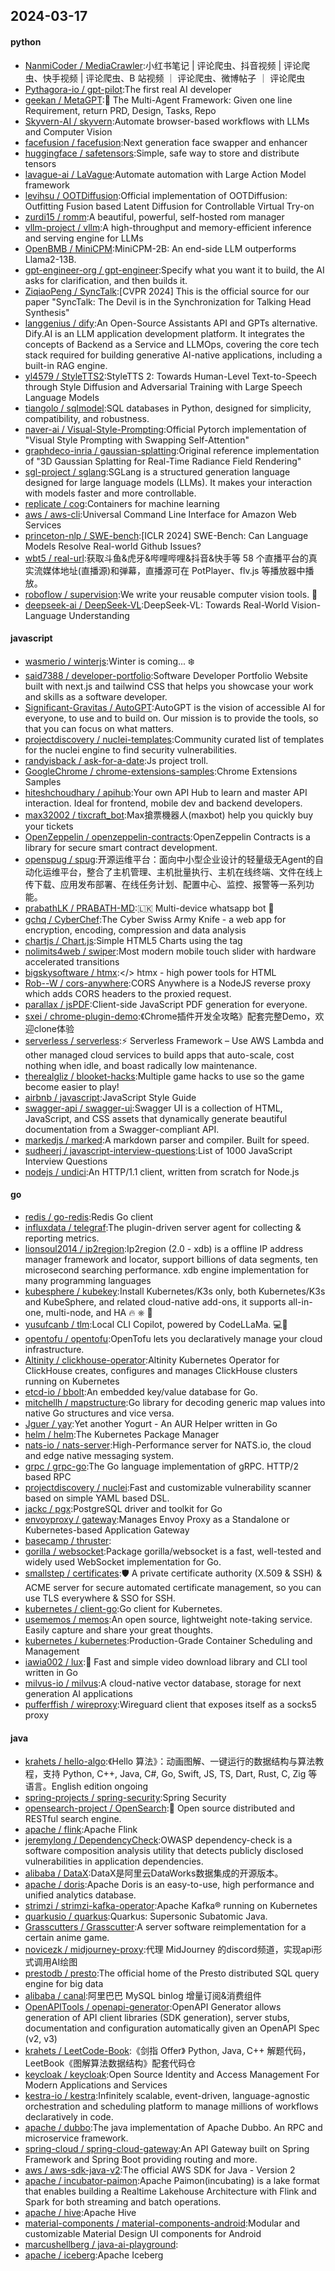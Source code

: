 ## 2024-03-17

#### python
* [NanmiCoder / MediaCrawler](https://github.com/NanmiCoder/MediaCrawler):小红书笔记 | 评论爬虫、抖音视频 | 评论爬虫、快手视频 | 评论爬虫、B 站视频 ｜ 评论爬虫、微博帖子 ｜ 评论爬虫
* [Pythagora-io / gpt-pilot](https://github.com/Pythagora-io/gpt-pilot):The first real AI developer
* [geekan / MetaGPT](https://github.com/geekan/MetaGPT):🌟 The Multi-Agent Framework: Given one line Requirement, return PRD, Design, Tasks, Repo
* [Skyvern-AI / skyvern](https://github.com/Skyvern-AI/skyvern):Automate browser-based workflows with LLMs and Computer Vision
* [facefusion / facefusion](https://github.com/facefusion/facefusion):Next generation face swapper and enhancer
* [huggingface / safetensors](https://github.com/huggingface/safetensors):Simple, safe way to store and distribute tensors
* [lavague-ai / LaVague](https://github.com/lavague-ai/LaVague):Automate automation with Large Action Model framework
* [levihsu / OOTDiffusion](https://github.com/levihsu/OOTDiffusion):Official implementation of OOTDiffusion: Outfitting Fusion based Latent Diffusion for Controllable Virtual Try-on
* [zurdi15 / romm](https://github.com/zurdi15/romm):A beautiful, powerful, self-hosted rom manager
* [vllm-project / vllm](https://github.com/vllm-project/vllm):A high-throughput and memory-efficient inference and serving engine for LLMs
* [OpenBMB / MiniCPM](https://github.com/OpenBMB/MiniCPM):MiniCPM-2B: An end-side LLM outperforms Llama2-13B.
* [gpt-engineer-org / gpt-engineer](https://github.com/gpt-engineer-org/gpt-engineer):Specify what you want it to build, the AI asks for clarification, and then builds it.
* [ZiqiaoPeng / SyncTalk](https://github.com/ZiqiaoPeng/SyncTalk):[CVPR 2024] This is the official source for our paper "SyncTalk: The Devil is in the Synchronization for Talking Head Synthesis"
* [langgenius / dify](https://github.com/langgenius/dify):An Open-Source Assistants API and GPTs alternative. Dify.AI is an LLM application development platform. It integrates the concepts of Backend as a Service and LLMOps, covering the core tech stack required for building generative AI-native applications, including a built-in RAG engine.
* [yl4579 / StyleTTS2](https://github.com/yl4579/StyleTTS2):StyleTTS 2: Towards Human-Level Text-to-Speech through Style Diffusion and Adversarial Training with Large Speech Language Models
* [tiangolo / sqlmodel](https://github.com/tiangolo/sqlmodel):SQL databases in Python, designed for simplicity, compatibility, and robustness.
* [naver-ai / Visual-Style-Prompting](https://github.com/naver-ai/Visual-Style-Prompting):Official Pytorch implementation of "Visual Style Prompting with Swapping Self-Attention"
* [graphdeco-inria / gaussian-splatting](https://github.com/graphdeco-inria/gaussian-splatting):Original reference implementation of "3D Gaussian Splatting for Real-Time Radiance Field Rendering"
* [sgl-project / sglang](https://github.com/sgl-project/sglang):SGLang is a structured generation language designed for large language models (LLMs). It makes your interaction with models faster and more controllable.
* [replicate / cog](https://github.com/replicate/cog):Containers for machine learning
* [aws / aws-cli](https://github.com/aws/aws-cli):Universal Command Line Interface for Amazon Web Services
* [princeton-nlp / SWE-bench](https://github.com/princeton-nlp/SWE-bench):[ICLR 2024] SWE-Bench: Can Language Models Resolve Real-world Github Issues?
* [wbt5 / real-url](https://github.com/wbt5/real-url):获取斗鱼&虎牙&哔哩哔哩&抖音&快手等 58 个直播平台的真实流媒体地址(直播源)和弹幕，直播源可在 PotPlayer、flv.js 等播放器中播放。
* [roboflow / supervision](https://github.com/roboflow/supervision):We write your reusable computer vision tools. 💜
* [deepseek-ai / DeepSeek-VL](https://github.com/deepseek-ai/DeepSeek-VL):DeepSeek-VL: Towards Real-World Vision-Language Understanding

#### javascript
* [wasmerio / winterjs](https://github.com/wasmerio/winterjs):Winter is coming... ❄️
* [said7388 / developer-portfolio](https://github.com/said7388/developer-portfolio):Software Developer Portfolio Website built with next.js and tailwind CSS that helps you showcase your work and skills as a software developer.
* [Significant-Gravitas / AutoGPT](https://github.com/Significant-Gravitas/AutoGPT):AutoGPT is the vision of accessible AI for everyone, to use and to build on. Our mission is to provide the tools, so that you can focus on what matters.
* [projectdiscovery / nuclei-templates](https://github.com/projectdiscovery/nuclei-templates):Community curated list of templates for the nuclei engine to find security vulnerabilities.
* [randyisback / ask-for-a-date](https://github.com/randyisback/ask-for-a-date):Js project troll.
* [GoogleChrome / chrome-extensions-samples](https://github.com/GoogleChrome/chrome-extensions-samples):Chrome Extensions Samples
* [hiteshchoudhary / apihub](https://github.com/hiteshchoudhary/apihub):Your own API Hub to learn and master API interaction. Ideal for frontend, mobile dev and backend developers.
* [max32002 / tixcraft_bot](https://github.com/max32002/tixcraft_bot):Max搶票機器人(maxbot) help you quickly buy your tickets
* [OpenZeppelin / openzeppelin-contracts](https://github.com/OpenZeppelin/openzeppelin-contracts):OpenZeppelin Contracts is a library for secure smart contract development.
* [openspug / spug](https://github.com/openspug/spug):开源运维平台：面向中小型企业设计的轻量级无Agent的自动化运维平台，整合了主机管理、主机批量执行、主机在线终端、文件在线上传下载、应用发布部署、在线任务计划、配置中心、监控、报警等一系列功能。
* [prabathLK / PRABATH-MD](https://github.com/prabathLK/PRABATH-MD):🇱🇰 Multi-device whatsapp bot 🎉
* [gchq / CyberChef](https://github.com/gchq/CyberChef):The Cyber Swiss Army Knife - a web app for encryption, encoding, compression and data analysis
* [chartjs / Chart.js](https://github.com/chartjs/Chart.js):Simple HTML5 Charts using the <canvas> tag
* [nolimits4web / swiper](https://github.com/nolimits4web/swiper):Most modern mobile touch slider with hardware accelerated transitions
* [bigskysoftware / htmx](https://github.com/bigskysoftware/htmx):</> htmx - high power tools for HTML
* [Rob--W / cors-anywhere](https://github.com/Rob--W/cors-anywhere):CORS Anywhere is a NodeJS reverse proxy which adds CORS headers to the proxied request.
* [parallax / jsPDF](https://github.com/parallax/jsPDF):Client-side JavaScript PDF generation for everyone.
* [sxei / chrome-plugin-demo](https://github.com/sxei/chrome-plugin-demo):《Chrome插件开发全攻略》配套完整Demo，欢迎clone体验
* [serverless / serverless](https://github.com/serverless/serverless):⚡ Serverless Framework – Use AWS Lambda and other managed cloud services to build apps that auto-scale, cost nothing when idle, and boast radically low maintenance.
* [therealgliz / blooket-hacks](https://github.com/therealgliz/blooket-hacks):Multiple game hacks to use so the game become easier to play!
* [airbnb / javascript](https://github.com/airbnb/javascript):JavaScript Style Guide
* [swagger-api / swagger-ui](https://github.com/swagger-api/swagger-ui):Swagger UI is a collection of HTML, JavaScript, and CSS assets that dynamically generate beautiful documentation from a Swagger-compliant API.
* [markedjs / marked](https://github.com/markedjs/marked):A markdown parser and compiler. Built for speed.
* [sudheerj / javascript-interview-questions](https://github.com/sudheerj/javascript-interview-questions):List of 1000 JavaScript Interview Questions
* [nodejs / undici](https://github.com/nodejs/undici):An HTTP/1.1 client, written from scratch for Node.js

#### go
* [redis / go-redis](https://github.com/redis/go-redis):Redis Go client
* [influxdata / telegraf](https://github.com/influxdata/telegraf):The plugin-driven server agent for collecting & reporting metrics.
* [lionsoul2014 / ip2region](https://github.com/lionsoul2014/ip2region):Ip2region (2.0 - xdb) is a offline IP address manager framework and locator, support billions of data segments, ten microsecond searching performance. xdb engine implementation for many programming languages
* [kubesphere / kubekey](https://github.com/kubesphere/kubekey):Install Kubernetes/K3s only, both Kubernetes/K3s and KubeSphere, and related cloud-native add-ons, it supports all-in-one, multi-node, and HA 🔥 ⎈ 🐳
* [yusufcanb / tlm](https://github.com/yusufcanb/tlm):Local CLI Copilot, powered by CodeLLaMa. 💻🦙
* [opentofu / opentofu](https://github.com/opentofu/opentofu):OpenTofu lets you declaratively manage your cloud infrastructure.
* [Altinity / clickhouse-operator](https://github.com/Altinity/clickhouse-operator):Altinity Kubernetes Operator for ClickHouse creates, configures and manages ClickHouse clusters running on Kubernetes
* [etcd-io / bbolt](https://github.com/etcd-io/bbolt):An embedded key/value database for Go.
* [mitchellh / mapstructure](https://github.com/mitchellh/mapstructure):Go library for decoding generic map values into native Go structures and vice versa.
* [Jguer / yay](https://github.com/Jguer/yay):Yet another Yogurt - An AUR Helper written in Go
* [helm / helm](https://github.com/helm/helm):The Kubernetes Package Manager
* [nats-io / nats-server](https://github.com/nats-io/nats-server):High-Performance server for NATS.io, the cloud and edge native messaging system.
* [grpc / grpc-go](https://github.com/grpc/grpc-go):The Go language implementation of gRPC. HTTP/2 based RPC
* [projectdiscovery / nuclei](https://github.com/projectdiscovery/nuclei):Fast and customizable vulnerability scanner based on simple YAML based DSL.
* [jackc / pgx](https://github.com/jackc/pgx):PostgreSQL driver and toolkit for Go
* [envoyproxy / gateway](https://github.com/envoyproxy/gateway):Manages Envoy Proxy as a Standalone or Kubernetes-based Application Gateway
* [basecamp / thruster](https://github.com/basecamp/thruster):
* [gorilla / websocket](https://github.com/gorilla/websocket):Package gorilla/websocket is a fast, well-tested and widely used WebSocket implementation for Go.
* [smallstep / certificates](https://github.com/smallstep/certificates):🛡️ A private certificate authority (X.509 & SSH) & ACME server for secure automated certificate management, so you can use TLS everywhere & SSO for SSH.
* [kubernetes / client-go](https://github.com/kubernetes/client-go):Go client for Kubernetes.
* [usememos / memos](https://github.com/usememos/memos):An open source, lightweight note-taking service. Easily capture and share your great thoughts.
* [kubernetes / kubernetes](https://github.com/kubernetes/kubernetes):Production-Grade Container Scheduling and Management
* [iawia002 / lux](https://github.com/iawia002/lux):👾 Fast and simple video download library and CLI tool written in Go
* [milvus-io / milvus](https://github.com/milvus-io/milvus):A cloud-native vector database, storage for next generation AI applications
* [pufferffish / wireproxy](https://github.com/pufferffish/wireproxy):Wireguard client that exposes itself as a socks5 proxy

#### java
* [krahets / hello-algo](https://github.com/krahets/hello-algo):《Hello 算法》：动画图解、一键运行的数据结构与算法教程，支持 Python, C++, Java, C#, Go, Swift, JS, TS, Dart, Rust, C, Zig 等语言。English edition ongoing
* [spring-projects / spring-security](https://github.com/spring-projects/spring-security):Spring Security
* [opensearch-project / OpenSearch](https://github.com/opensearch-project/OpenSearch):🔎 Open source distributed and RESTful search engine.
* [apache / flink](https://github.com/apache/flink):Apache Flink
* [jeremylong / DependencyCheck](https://github.com/jeremylong/DependencyCheck):OWASP dependency-check is a software composition analysis utility that detects publicly disclosed vulnerabilities in application dependencies.
* [alibaba / DataX](https://github.com/alibaba/DataX):DataX是阿里云DataWorks数据集成的开源版本。
* [apache / doris](https://github.com/apache/doris):Apache Doris is an easy-to-use, high performance and unified analytics database.
* [strimzi / strimzi-kafka-operator](https://github.com/strimzi/strimzi-kafka-operator):Apache Kafka® running on Kubernetes
* [quarkusio / quarkus](https://github.com/quarkusio/quarkus):Quarkus: Supersonic Subatomic Java.
* [Grasscutters / Grasscutter](https://github.com/Grasscutters/Grasscutter):A server software reimplementation for a certain anime game.
* [novicezk / midjourney-proxy](https://github.com/novicezk/midjourney-proxy):代理 MidJourney 的discord频道，实现api形式调用AI绘图
* [prestodb / presto](https://github.com/prestodb/presto):The official home of the Presto distributed SQL query engine for big data
* [alibaba / canal](https://github.com/alibaba/canal):阿里巴巴 MySQL binlog 增量订阅&消费组件
* [OpenAPITools / openapi-generator](https://github.com/OpenAPITools/openapi-generator):OpenAPI Generator allows generation of API client libraries (SDK generation), server stubs, documentation and configuration automatically given an OpenAPI Spec (v2, v3)
* [krahets / LeetCode-Book](https://github.com/krahets/LeetCode-Book):《剑指 Offer》 Python, Java, C++ 解题代码，LeetBook《图解算法数据结构》配套代码仓
* [keycloak / keycloak](https://github.com/keycloak/keycloak):Open Source Identity and Access Management For Modern Applications and Services
* [kestra-io / kestra](https://github.com/kestra-io/kestra):Infinitely scalable, event-driven, language-agnostic orchestration and scheduling platform to manage millions of workflows declaratively in code.
* [apache / dubbo](https://github.com/apache/dubbo):The java implementation of Apache Dubbo. An RPC and microservice framework.
* [spring-cloud / spring-cloud-gateway](https://github.com/spring-cloud/spring-cloud-gateway):An API Gateway built on Spring Framework and Spring Boot providing routing and more.
* [aws / aws-sdk-java-v2](https://github.com/aws/aws-sdk-java-v2):The official AWS SDK for Java - Version 2
* [apache / incubator-paimon](https://github.com/apache/incubator-paimon):Apache Paimon(incubating) is a lake format that enables building a Realtime Lakehouse Architecture with Flink and Spark for both streaming and batch operations.
* [apache / hive](https://github.com/apache/hive):Apache Hive
* [material-components / material-components-android](https://github.com/material-components/material-components-android):Modular and customizable Material Design UI components for Android
* [marcushellberg / java-ai-playground](https://github.com/marcushellberg/java-ai-playground):
* [apache / iceberg](https://github.com/apache/iceberg):Apache Iceberg
